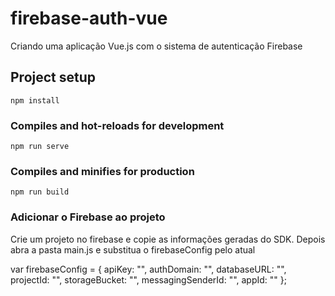 # firebase-auth-vue

Criando uma aplicação Vue.js com o sistema de autenticação Firebase

## Project setup
```
npm install
```

### Compiles and hot-reloads for development
```
npm run serve
```

### Compiles and minifies for production
```
npm run build
```

### Adicionar o Firebase ao projeto

Crie um projeto no firebase e copie as informações geradas do SDK. 
Depois abra a pasta main.js e substitua o firebaseConfig pelo atual


  var firebaseConfig = {
    apiKey: "",
    authDomain: "",
    databaseURL: "",
    projectId: "",
    storageBucket: "",
    messagingSenderId: "",
    appId: ""
  };












